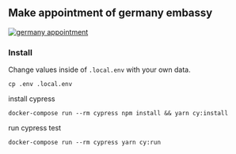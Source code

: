 Make appointment of germany embassy
------------------------------------
[![germany appointment](https://img.shields.io/endpoint?url=https://dashboard.cypress.io/badge/detailed/so3pi8&style=flat&logo=cypress)](https://dashboard.cypress.io/projects/so3pi8/runs)

### Install
Change values inside of `.local.env` with your own data.

```shell script
cp .env .local.env
```

install cypress
```shell script
docker-compose run --rm cypress npm install && yarn cy:install
```

run cypress test
```shell script
docker-compose run --rm cypress yarn cy:run
```